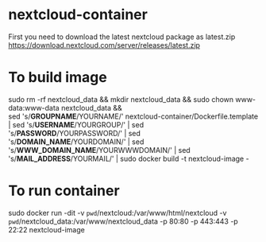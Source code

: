# nextcloud-container
First you need to download the latest nextcloud package as latest.zip
https://download.nextcloud.com/server/releases/latest.zip

# To build image
sudo rm -rf nextcloud_data && mkdir nextcloud_data && sudo chown www-data:www-data nextcloud_data && \
sed 's/__GROUPNAME__/YOURNAME/' nextcloud-container/Dockerfile.template | sed 's/__USERNAME__/YOURGROUP/' | sed 's/__PASSWORD__/YOURPASSWORD/' | sed 's/__DOMAIN_NAME__/YOURDOMAIN/' | sed 's/__WWW_DOMAIN_NAME__/YOURWWWDOMAIN/' | sed 's/__MAIL_ADDRESS__/YOURMAIL/' | sudo docker build -t nextcloud-image -

# To run container
sudo docker run -dit -v `pwd`/nextcloud:/var/www/html/nextcloud -v `pwd`/nextcloud_data:/var/www/nextcloud_data -p 80:80 -p 443:443 -p 22:22 nextcloud-image
